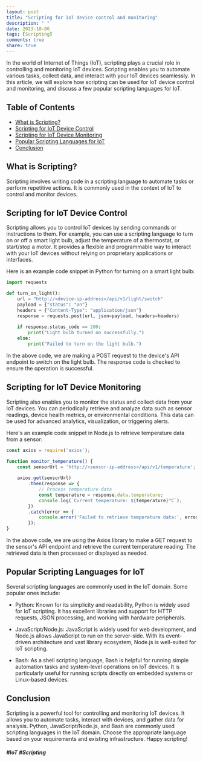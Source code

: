 ```yaml
---
layout: post
title: "Scripting for IoT device control and monitoring"
description: " "
date: 2023-10-06
tags: [Scripting]
comments: true
share: true
---
```


In the world of Internet of Things (IoT), scripting plays a crucial role in controlling and monitoring IoT devices. Scripting enables you to automate various tasks, collect data, and interact with your IoT devices seamlessly. In this article, we will explore how scripting can be used for IoT device control and monitoring, and discuss a few popular scripting languages for IoT.

## Table of Contents
- [What is Scripting?](#what-is-scripting)
- [Scripting for IoT Device Control](#scripting-for-iot-device-control)
- [Scripting for IoT Device Monitoring](#scripting-for-iot-device-monitoring)
- [Popular Scripting Languages for IoT](#popular-scripting-languages-for-iot)
- [Conclusion](#conclusion)

## What is Scripting?
Scripting involves writing code in a scripting language to automate tasks or perform repetitive actions. It is commonly used in the context of IoT to control and monitor devices.

## Scripting for IoT Device Control
Scripting allows you to control IoT devices by sending commands or instructions to them. For example, you can use a scripting language to turn on or off a smart light bulb, adjust the temperature of a thermostat, or start/stop a motor. It provides a flexible and programmable way to interact with your IoT devices without relying on proprietary applications or interfaces.

Here is an example code snippet in Python for turning on a smart light bulb:

```python
import requests

def turn_on_light():
    url = "http://<device-ip-address>/api/v1/light/switch"
    payload = {"status": "on"}
    headers = {"Content-Type": "application/json"}
    response = requests.post(url, json=payload, headers=headers)
    
    if response.status_code == 200:
        print("Light bulb turned on successfully.")
    else:
        print("Failed to turn on the light bulb.")
```

In the above code, we are making a POST request to the device's API endpoint to switch on the light bulb. The response code is checked to ensure the operation is successful.

## Scripting for IoT Device Monitoring
Scripting also enables you to monitor the status and collect data from your IoT devices. You can periodically retrieve and analyze data such as sensor readings, device health metrics, or environmental conditions. This data can be used for advanced analytics, visualization, or triggering alerts.

Here's an example code snippet in Node.js to retrieve temperature data from a sensor:

```javascript
const axios = require('axios');

function monitor_temperature() {
    const sensorUrl = 'http://<sensor-ip-address>/api/v1/temperature';
    
    axios.get(sensorUrl)
        .then(response => {
            // Process temperature data
            const temperature = response.data.temperature;
            console.log(`Current temperature: ${temperature}°C`);
        })
        .catch(error => {
            console.error('Failed to retrieve temperature data:', error);
        });
}
```

In the above code, we are using the Axios library to make a GET request to the sensor's API endpoint and retrieve the current temperature reading. The retrieved data is then processed or displayed as needed.

## Popular Scripting Languages for IoT
Several scripting languages are commonly used in the IoT domain. Some popular ones include:

- Python: Known for its simplicity and readability, Python is widely used for IoT scripting. It has excellent libraries and support for HTTP requests, JSON processing, and working with hardware peripherals.

- JavaScript/Node.js: JavaScript is widely used for web development, and Node.js allows JavaScript to run on the server-side. With its event-driven architecture and vast library ecosystem, Node.js is well-suited for IoT scripting.

- Bash: As a shell scripting language, Bash is helpful for running simple automation tasks and system-level operations on IoT devices. It is particularly useful for running scripts directly on embedded systems or Linux-based devices.

## Conclusion
Scripting is a powerful tool for controlling and monitoring IoT devices. It allows you to automate tasks, interact with devices, and gather data for analysis. Python, JavaScript/Node.js, and Bash are commonly used scripting languages in the IoT domain. Choose the appropriate language based on your requirements and existing infrastructure. Happy scripting!

##### #IoT #Scripting